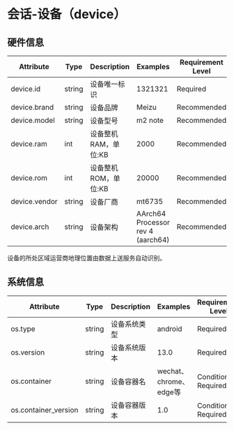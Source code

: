 
# 会话-设备（device）

## 硬件信息

| Attribute | Type | Description | Examples | Requirement Level |
| -- | -- | -- | -- | -- |
| device.id | string | 设备唯一标识 | 1321321 | Required |
| device.brand | string | 设备品牌 | Meizu | Recommended |
| device.model | string | 设备型号 | m2 note | Recommended |
| device.ram | int | 设备整机RAM，单位:KB | 2000 | Recommended |
| device.rom | int | 设备整机ROM，单位:KB | 20000 | Recommended |
| device.vendor | string | 设备厂商 | mt6735 | Recommended |
| device.arch | string | 设备架构 | AArch64 Processor rev 4 (aarch64) | Recommended |

设备的所处区域运营商地理位置由数据上送服务自动识别。
## 系统信息

| Attribute | Type | Description | Examples | Requirement Level |
| -- | -- | -- | -- | -- |
| os.type | string | 设备系统类型 | android | Required |
| os.version | string | 设备系统版本 | 13.0 | Required |
| os.container | string | 设备容器名 | wechat、chrome、edge等 | Conditionally Required |
| os.container_version | string | 设备容器版本 | 1.0 | Conditionally Required |

